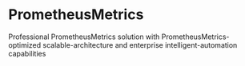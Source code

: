 # PrometheusMetrics
Professional PrometheusMetrics solution with PrometheusMetrics-optimized scalable-architecture and enterprise intelligent-automation capabilities
